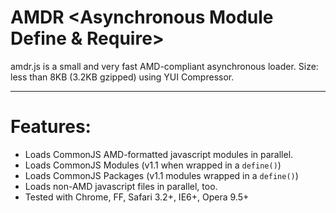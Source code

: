 AMDR <Asynchronous Module Define & Require>
===========================================

amdr.js is a small and very fast AMD-compliant asynchronous loader.
Size: less than 8KB (3.2KB gzipped) using YUI Compressor.

----------------------------------------

Features:
=====================

* Loads CommonJS AMD-formatted javascript modules in parallel.
* Loads CommonJS Modules (v1.1 when wrapped in a `define()`)
* Loads CommonJS Packages (v1.1 modules wrapped in a `define()`)
* Loads non-AMD javascript files in parallel, too.
* Tested with Chrome, FF, Safari 3.2+, IE6+, Opera 9.5+
